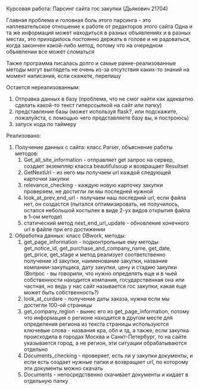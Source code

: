 Курсовая работа: Парсинг сайта гос закупки (Дьякович 21704)

Главная проблема и головная боль этого парсинга - это наплевательское отношение к работе от редакторов этого сайта
Одна и та же информация может находиться в разных объявлениях и в разных местах, это приходилось постоянно держать в
голове и не радоваться, когда закончен какой-либо метод, потому что на очередном объявлении все может сломаться

Также программа писалась долго и самые ранне-реализованные методы могут выглядеть не очень из-за отсутствия
каких-то знаний на момент написания, если скажете, перепишу

Остается нереализованным:
1. Отправка данных в базу (проблема, что не смог найти как адекватно сделать какой-то текст гиперссылкой на сайт или папку)
2. представление базы (может используя flask?, или подскажите, пожалуйста, с помощью чего представляете базу вы, я построюсь)
3. запуск кода по таймеру


Реализовано:
1. Получение данных с сайта:
    класс Parser, объяснение работы методов:
    1. Get_all_site_information - отправляет get запрос на сервер, создает экземпляр класса beautifulsoup и
        возвращает Resultset
    2. GetNextUrl - из него мы получаем url каждой следующей карточки закупки 
    3. relevance_checking - каждую новую карточку закупки проверяем, не достигли ли мы последней нужной
    4. look_at_prev_end_url - получаем наш последний url, если файла нет, он создастся (пытался оптимизировать,
       не получилось, остался небольшой костылек в виде 2-ух видов открытия файла в 1-ом методе)
    5. статический метод next_end_url_update - обновление конечного url в файле при его достижении
2. Обработка данных:
    класс DBwork, методы:
    1. get_page_information - подконтрольные ему методы: get_notice_id, get_purchase_and_company_name, get_date,
        get_price, get_stage и метод реализует соответственно получение id закупки, наименование закупки, название
        компании-закупщика, дату закупки, цену и стадию закупки (Вопрос - вы говорили, что нужно определять еще и
        в чьей собственности находится компания, государственная она или частная, но ведь у нас сайт называется
        гос закупки, какая еще может быть собственность?)
    2. look_at_curdare - получение даты заказа, нужна если мы достигли 100-ой страницы
    3. get_company_region - вынес его из get_page_information, потому что информация о регионе находится в другом месте
        для определения региона из текста страницы используются ключевые слова - названия кра, обл и тд, а также,
        если закупка происходила в городах Москва и Санкт-Петербург, то на сайте указывается город, а не регион, эти
        ситуации обрабатываются отдельно
   4. Documents_checking - проверяет, есть ли у закупки документы, и если есть создает нужные папки и возвращает url,
        по которому эти документы можно скачать
   5. Documents - непосредственно скачивает документы и кидает в отдельную папку
